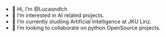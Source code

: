 - 👋 Hi, I’m @Lucasndlch
- 👀 I’m interested in AI related projects.
- 🌱 I’m currently studiing Artificial Intelligence at JKU Linz.
- 💞️ I’m looking to collaborate on python OpenSource projects.

<!---
Lucasndlch/Lucasndlch is a ✨ special ✨ repository because its `README.md` (this file) appears on your GitHub profile.
You can click the Preview link to take a look at your changes.
--->
